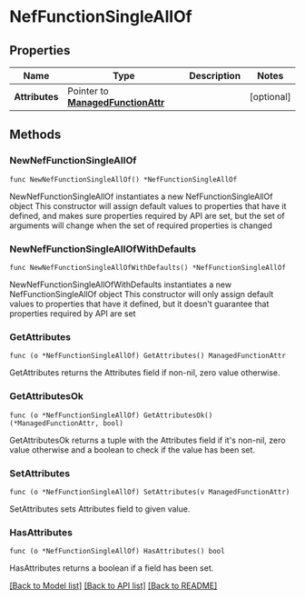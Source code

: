 # NefFunctionSingleAllOf

## Properties

Name | Type | Description | Notes
------------ | ------------- | ------------- | -------------
**Attributes** | Pointer to [**ManagedFunctionAttr**](ManagedFunction-Attr.md) |  | [optional] 

## Methods

### NewNefFunctionSingleAllOf

`func NewNefFunctionSingleAllOf() *NefFunctionSingleAllOf`

NewNefFunctionSingleAllOf instantiates a new NefFunctionSingleAllOf object
This constructor will assign default values to properties that have it defined,
and makes sure properties required by API are set, but the set of arguments
will change when the set of required properties is changed

### NewNefFunctionSingleAllOfWithDefaults

`func NewNefFunctionSingleAllOfWithDefaults() *NefFunctionSingleAllOf`

NewNefFunctionSingleAllOfWithDefaults instantiates a new NefFunctionSingleAllOf object
This constructor will only assign default values to properties that have it defined,
but it doesn't guarantee that properties required by API are set

### GetAttributes

`func (o *NefFunctionSingleAllOf) GetAttributes() ManagedFunctionAttr`

GetAttributes returns the Attributes field if non-nil, zero value otherwise.

### GetAttributesOk

`func (o *NefFunctionSingleAllOf) GetAttributesOk() (*ManagedFunctionAttr, bool)`

GetAttributesOk returns a tuple with the Attributes field if it's non-nil, zero value otherwise
and a boolean to check if the value has been set.

### SetAttributes

`func (o *NefFunctionSingleAllOf) SetAttributes(v ManagedFunctionAttr)`

SetAttributes sets Attributes field to given value.

### HasAttributes

`func (o *NefFunctionSingleAllOf) HasAttributes() bool`

HasAttributes returns a boolean if a field has been set.


[[Back to Model list]](../README.md#documentation-for-models) [[Back to API list]](../README.md#documentation-for-api-endpoints) [[Back to README]](../README.md)



